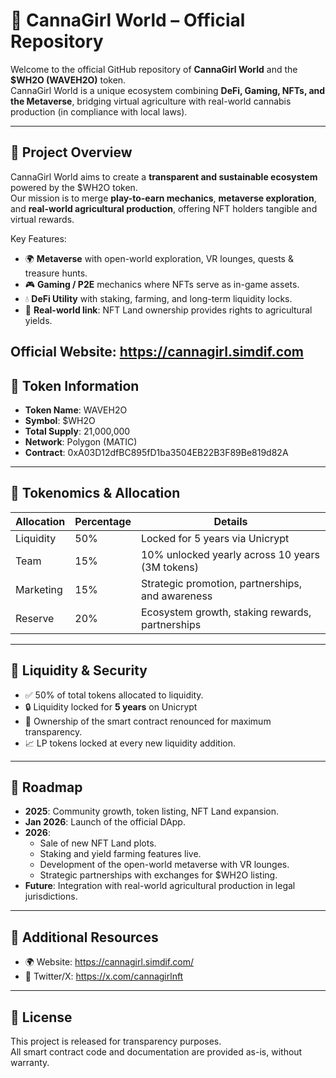 # 🌱 CannaGirl World – Official Repository

Welcome to the official GitHub repository of **CannaGirl World** and the **$WH2O (WAVEH2O)** token.  
CannaGirl World is a unique ecosystem combining **DeFi, Gaming, NFTs, and the Metaverse**, bridging virtual agriculture with real-world cannabis production (in compliance with local laws).

---

## 🔹 Project Overview
CannaGirl World aims to create a **transparent and sustainable ecosystem** powered by the $WH2O token.  
Our mission is to merge **play-to-earn mechanics**, **metaverse exploration**, and **real-world agricultural production**, offering NFT holders tangible and virtual rewards.

Key Features:
- 🌍 **Metaverse** with open-world exploration, VR lounges, quests & treasure hunts.  
- 🎮 **Gaming / P2E** mechanics where NFTs serve as in-game assets.  
- 💧 **DeFi Utility** with staking, farming, and long-term liquidity locks.  
- 🌱 **Real-world link**: NFT Land ownership provides rights to agricultural yields.  

Official Website: https://cannagirl.simdif.com
---

## 🔹 Token Information
- **Token Name**: WAVEH2O  
- **Symbol**: $WH2O  
- **Total Supply**: 21,000,000  
- **Network**: Polygon (MATIC)  
- **Contract**: 
0xA03D12dfBC895fD1ba3504EB22B3F89Be819d82A
---

## 🔹 Tokenomics & Allocation
| Allocation   | Percentage | Details |
|--------------|------------|---------|
| Liquidity    | 50%        | Locked for 5 years via Unicrypt
| Team         | 15%        | 10% unlocked yearly across 10 years (3M tokens) |
| Marketing    | 15%        | Strategic promotion, partnerships, and awareness |
| Reserve      | 20%        | Ecosystem growth, staking rewards, partnerships |

---

## 🔹 Liquidity & Security
- ✅ 50% of total tokens allocated to liquidity.  
- 🔒 Liquidity locked for **5 years** on Unicrypt
- 🚫 Ownership of the smart contract renounced for maximum transparency.  
- 📈 LP tokens locked at every new liquidity addition.  

---

## 🔹 Roadmap
- **2025**: Community growth, token listing, NFT Land expansion.  
- **Jan 2026**: Launch of the official DApp.  
- **2026**:  
  - Sale of new NFT Land plots.  
  - Staking and yield farming features live.  
  - Development of the open-world metaverse with VR lounges.  
  - Strategic partnerships with exchanges for $WH2O listing.  
- **Future**: Integration with real-world agricultural production in legal jurisdictions.  

---

## 🔹 Additional Resources
- 🌍 Website: https://cannagirl.simdif.com/
- 📢 Twitter/X: https://x.com/cannagirlnft 

---

## 🔹 License
This project is released for transparency purposes.  
All smart contract code and documentation are provided as-is, without warranty.
